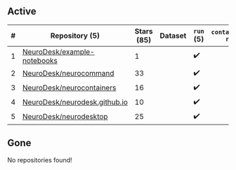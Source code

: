 ## Active
| # | Repository (5) | Stars (85) | Dataset | `run` (5) | `containers-run` |
| --- | --- | --- | --- | --- | --- |
| 1 | [NeuroDesk/example-notebooks](https://github.com/NeuroDesk/example-notebooks) | 1 |  | :heavy_check_mark: |  |
| 2 | [NeuroDesk/neurocommand](https://github.com/NeuroDesk/neurocommand) | 33 |  | :heavy_check_mark: |  |
| 3 | [NeuroDesk/neurocontainers](https://github.com/NeuroDesk/neurocontainers) | 16 |  | :heavy_check_mark: |  |
| 4 | [NeuroDesk/neurodesk.github.io](https://github.com/NeuroDesk/neurodesk.github.io) | 10 |  | :heavy_check_mark: |  |
| 5 | [NeuroDesk/neurodesktop](https://github.com/NeuroDesk/neurodesktop) | 25 |  | :heavy_check_mark: |  |

## Gone
No repositories found!
